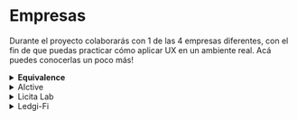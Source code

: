 # Empresas

Durante el proyecto colaborarás con 1 de las 4 empresas diferentes, con el fin de que puedas practicar cómo aplicar UX en un ambiente real. Acá puedes conocerlas un poco más!

<details>

<summary><strong>Equivalence</strong></summary>

Es una startup para migrantes que permitirá dar una validez laboral similar del país de origen al país de migración. Primera iteración: migrantes cualificados. La migración existe y seguirá existiendo, pero no hay información ni referencia de esas posiciones laborales. Usuarios abierto, el encaje será con Portugal. Chile, Argentina, Brasil, África.

### Reto

Diseñar el perfil del usuario de Equivalence.\
Recursos:

* Link al [pitch](https://youtu.be/Vgc8QRlqVLU) →
* Link al [Brief del proyecto](https://docs.google.com/document/d/1h\_NRFjfFm3xftg0j-S7HL3oNbHLmw\_yCDS6\_qThuMVI/edit#heading=h.ei1cbc2x5xgj) →
* Link a la [carpeta de la empresa](https://drive.google.com/drive/folders/1kddnYA56O9OWnnYZzPtKEj-8z9DgwzMu) →

### Squad

**Product Owner:** Anabell Mora - CEO de Equivalence\
Es ex trabajadora de Laboratoria, ahora es emprendedora. Tiene todo el mindset de agile classroom 💛🔥

**Coach designada:** Fio Alvitez



### Aspectos a considerar

👉 Es un negocio que está en fase de MVP y podrían haber definiciones del producto digital que tengan que apoyar a definir.

👉 La PO se encuentra en Portugal, considerar la diferencia horaria para weeklies y mensajes. Con respecto a Chile tiene 3horas adelante, con Perú 5hrs y México 6hrs.

</details>

<details>

<summary>AIctive</summary>

Usar la AI y tecnología para transformar la forma en que se realiza la rehabilitación en la actualidad. Los clientes son los fisioterapeutas de clínicas, los usuarios personas que están en proceso de recuperación muscular.

### Reto

Rediseñar parte de los flujos de la App de BeHealth según las necesidades o dolores encontrados en los usuarios (pacientes) para fomentar su retención y uso de la App.\
Recursos:

* Link al [pitch](https://www.loom.com/share/f4491a42890c4d33b9a713e011a3ee6f?sid=8bdfaa62-87f6-490a-ab70-9fae91080712) →
* Link al [Brief del proyecto](https://docs.google.com/document/d/1U1tGHZjZqQJTikj5FxDfN9snN5ECmhyzoFSW0DobLM0/edit) →
* Link a la [carpeta de la empresa](https://drive.google.com/drive/folders/1Am5IV5d\_e\_CsWkXk-3tA0Nraos\_k4BK1) →

### Squad

**Product Owner:** Macarena Appiani - Product Owner de AIctive\
Es quien lidera el diseño y desarrollo de la web y app de AIctive y muy emocionada en comenzar este proceso. Tiene mucha información de investigaciones previas en la startup 💛👩‍💻

**Coach designada:** Gloria Ortiz

### Aspectos a considerar

👉 La empresa es B2B2C, es una empresa (B-usiness) que da servicios a otra (B) y esta a su vez a sus usuarios (C-lientes). Entonces, los usuarios son personas que están en recuperación muscular de alguna clínica y pueden ser complejos de conseguir con facilidad, porque no son directos de AIctive. La empresa ya está reclutando, pero  si ustedes tienen contactos o amigos/familiares que están en recuperación muscular puedan mapearles para sumarles a la fase de investigación y validación.

👉 AIctive plantea un brief “abierto” para tomar los hallazgos de la etapa de investigación y con ello priorizar los flujos de rediseño de la app. En la etapa de priorización e ideación es importante considerar el feedback de coaches y PO.

</details>

<details>

<summary>Licita Lab</summary>

Software de gestión de licitaciones públicas que integra todas las herramientas para facilitar el trabajo de empresas proveedoras del Estado en Perú y Chile. Usa Data Science y Machine Learning para brindar a las más de 500 empresas lo necesario para concursar en licitaciones con los Estados de cada país.

### Reto

Diseño de la página del producto considerando el flujo de precios, stock y ofertas con filtros de la plataforma Convenio Marco para compra de productos por parte del Estado en app desktop\
Recursos:

* Link al [pitch](https://drive.google.com/file/d/10quIZaPRdwT4IzqvCLP7khDFWP3pMEkj/view?usp=drive\_link) →
* Link al [Brief del proyecto](https://docs.google.com/document/d/1uogQKOlvF\_kRnsHKa\_-HbAMt\_lrDpbQ\_QA2EO0akT78/edit) →
* Link a la [carpeta de la empresa](https://drive.google.com/drive/folders/1\_0zJLyTmOwcpwgeEcADS9eNMqTd4-U7\_) →

### Squad

**Product Owner:** Camila Maira - Desarrolladora web de Licita LAB\
Es egresada del bootcamp de desarrollo de Laboratoria, conoce y está muy animada con volver a Laboratoria como Product Owner 💛💪🏼

**Coach designada:** Fio Alvitez

### Aspectos a considerar

👉 El entendimiento del negocio puede tomar un poco más por la cantidad de información, la sugerencia es que puedan revisar toda la información más de una vez y tal vez la primera semana abrir mínimo 2 espacios con la PO para que les quede clarísimo de qué va el reto.

</details>

<details>

<summary>Ledgi-Fi</summary>

Plataforma para invertir, dar seguimiento y compartir su portafolio y calcular ganancias para cumplir con los impuestos. Esta herramienta permite a los usuarios organizar, rastrear y planificar sus inversiones en criptomonedas, acciones, ETFs y fondos mutuos facilitando así la declaración de impuestos y el rastreo de todo su portafolio de inversiones.

### Reto

Diseño de un perfil personal de usuarios inversionistas que le permitan opciones para seleccionar qué datos desean compartir, como rendimientos de inversión, carteras actuales, y análisis de mercado. Como un perfil social para mostrar y a su vez ver de otros inversionistas\
Recursos:

* Link al [pitch](https://drive.google.com/file/d/1737LJG0-36T5tUc324MNc5ofzt8Ss6Ds/view?usp=drive\_link) →
* Link al [Brief del proyecto](https://docs.google.com/document/d/1KbwWORNkU9RU8ovsB3jFNZIm03-RQuGMoLTvQhASC98/edit) →
* Link a la [carpeta de la empresa](https://drive.google.com/drive/folders/1cWDJe3EEpVOOKeFbMaBldqWWY8-Jaqzy) →

### Squad

**Product Owner:** Rodrigo Hernandez - Co-founder y CEO de Ledgi-Fi\
Es la segunda vez que su startup participa en el bootcamp de UXD de Laboratoria, conoce la dinámica y ve el valor agregado de sus puntos de vista 🎉💛

**Coach designada:** Gloria Ortiz

### Aspectos a considerar

👉 El reto principal es el perfil social, la empresa presentó un segundo reto “ideal” pero sabemos que como dice su nombre no es la prioridad. En caso vean posible diseñar este segundo reto, adelante.

</details>

